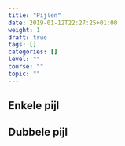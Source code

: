 ```yaml
---
title: "Pijlen"
date: 2019-01-12T22:27:25+01:00
weight: 1
draft: true
tags: []
categories: []
level: ""
course: ""
topic: ""
---
```

## Enkele pijl

## Dubbele pijl
